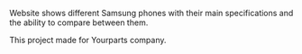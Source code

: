 Website shows different Samsung phones with their main specifications and the ability to compare between them.

This project made for Yourparts company.